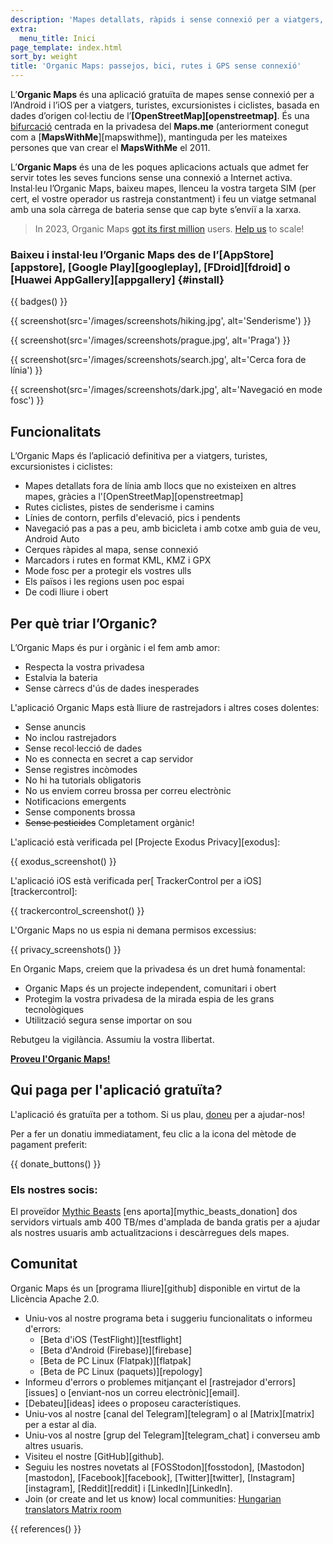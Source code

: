 ```yaml
---
description: 'Mapes detallats, ràpids i sense connexió per a viatgers, turistes, conductors, excursionistes i ciclistes creats pels fundadors de l’aplicació MapsWithMe (Maps.Me).'
extra:
  menu_title: Inici
page_template: index.html
sort_by: weight
title: 'Organic Maps: passejos, bici, rutes i GPS sense connexió'
---
```


L’**Organic Maps** és una aplicació gratuïta de mapes sense connexió per a l’Android i l’iOS per a viatgers, turistes, excursionistes i ciclistes, basada en dades d’origen col·lectiu de l’**[OpenStreetMap][openstreetmap]**. És una [bifurcació][fork] centrada en la privadesa del **Maps.me** (anteriorment conegut com a [**MapsWithMe**][mapswithme]), mantinguda per les mateixes persones que van crear el **MapsWithMe** el 2011.

L’**Organic Maps** és una de les poques aplicacions actuals que admet fer servir totes les seves funcions sense una connexió a Internet activa. Instal·leu l’Organic Maps, baixeu mapes, llenceu la vostra targeta SIM (per cert, el vostre operador us rastreja constantment) i feu un viatge setmanal amb una sola càrrega de bateria sense que cap byte s’enviï a la xarxa.

> In 2023, Organic Maps [got its first million](@/news/2023-12-23/281/index.md) users. [Help us](@/donate/index.md) to scale!

### Baixeu i instal·leu l’Organic Maps des de l’[AppStore][appstore], [Google Play][googleplay], [FDroid][fdroid] o [Huawei AppGallery][appgallery] {#install}

{{ badges() }}

{{ screenshot(src='/images/screenshots/hiking.jpg', alt='Senderisme') }}

{{ screenshot(src='/images/screenshots/prague.jpg', alt='Praga') }}

{{ screenshot(src='/images/screenshots/search.jpg', alt='Cerca fora de
línia') }}

{{ screenshot(src='/images/screenshots/dark.jpg', alt='Navegació en mode
fosc') }}

## Funcionalitats

L’Organic Maps és l’aplicació definitiva per a viatgers, turistes,
excursionistes i ciclistes:

- Mapes detallats fora de línia amb llocs que no existeixen en altres mapes,
  gràcies a l'[OpenStreetMap][openstreetmap]
- Rutes ciclistes, pistes de senderisme i camins
- Línies de contorn, perfils d'elevació, pics i pendents
- Navegació pas a pas a peu, amb bicicleta i amb cotxe amb guia de veu,
  Android Auto
- Cerques ràpides al mapa, sense connexió
- Marcadors i rutes en format KML, KMZ i GPX
- Mode fosc per a protegir els vostres ulls
- Els països i les regions usen poc espai
- De codi lliure i obert

## Per què triar l’Organic?

L’Organic Maps és pur i orgànic i el fem amb amor:

- Respecta la vostra privadesa
- Estalvia la bateria
- Sense càrrecs d'ús de dades inesperades

L'aplicació Organic Maps està lliure de rastrejadors i altres coses
dolentes:

- Sense anuncis
- No inclou rastrejadors
- Sense recol·lecció de dades
- No es connecta en secret a cap servidor
- Sense registres incòmodes
- No hi ha tutorials obligatoris
- No us enviem correu brossa per correu electrònic
- Notificacions emergents
- Sense components brossa
- ~~Sense pesticides~~ Completament orgànic!

L'aplicació està verificada pel [Projecte Exodus Privacy][exodus]:

{{ exodus_screenshot() }}

L'aplicació iOS està verificada per[ TrackerControl per a
iOS][trackercontrol]:

{{ trackercontrol_screenshot() }}

L'Organic Maps no us espia ni demana permisos excessius:

{{ privacy_screenshots() }}

En Organic Maps, creiem que la privadesa és un dret humà fonamental:

- Organic Maps és un projecte independent, comunitari i obert
- Protegim la vostra privadesa de la mirada espia de les grans tecnològiques
- Utilització segura sense importar on sou

Rebutgeu la vigilància. Assumiu la vostra llibertat.

**[Proveu l'Organic Maps!](#install)**

## Qui paga per l'aplicació gratuïta?

L'aplicació és gratuïta per a tothom. Si us plau,
[doneu](@/donate/index.ca.md) per a ajudar-nos!

Per a fer un donatiu immediatament, feu clic a la icona del mètode de
pagament preferit:

{{ donate_buttons() }}

### Els nostres socis:

El proveïdor [Mythic Beasts](https://www.mythic-beasts.com/) [ens
aporta][mythic_beasts_donation] dos servidors virtuals amb 400 TB/mes
d'amplada de banda gratis per a ajudar als nostres usuaris amb
actualitzacions i descàrregues dels mapes.

## Comunitat

Organic Maps és un [programa lliure][github] disponible en virtut de la
Llicència Apache 2.0.

- Uniu-vos al nostre programa beta i suggeriu funcionalitats o informeu
  d'errors:
  * [Beta d'iOS (TestFlight)][testflight]
  * [Beta d'Android (Firebase)][firebase]
  * [Beta de PC Linux (Flatpak)][flatpak]
  * [Beta de PC Linux (paquets)][repology]
- Informeu d'errors o problemes mitjançant el [rastrejador d'errors][issues]
  o [enviant-nos un correu electrònic][email].
- [Debateu][ideas] idees o proposeu característiques.
- Uniu-vos al nostre [canal del Telegram][telegram] o al [Matrix][matrix]
  per a estar al dia.
- Uniu-vos al nostre [grup del Telegram][telegram_chat] i converseu amb
  altres usuaris.
- Visiteu el nostre [GitHub][github].
- Seguiu les nostres novetats al [FOSStodon][fosstodon],
  [Mastodon][mastodon], [Facebook][facebook], [Twitter][twitter],
  [Instagram][instagram], [Reddit][reddit] i [LinkedIn][LinkedIn].
- Join (or create and let us know) local communities: [Hungarian translators
  Matrix room](https://matrix.to/#/#organicmapstranslate_hu:matrix.org)

[fork]: https://ca.wikipedia.org/wiki/Fork

{{ references() }}
